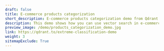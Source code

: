 ```yaml
---
draft: false
title: E-commerce products categorization
short_description: E-commerce products categorization demo from Qdrant
description: This demo shows how you can use vector search in e-commerce. Enter the name of the product and the application will understand which category it belongs to, based on the multi-language model. The dots represent clusters of products.
preview_image: /demo/products_categorization_demo.jpg
link: https://qdrant.to/extreme-classification-demo
weight: 3
sitemapExclude: True
---
```

